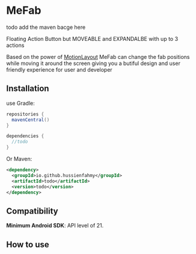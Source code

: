 MeFab
=====
todo add the maven bacge here

Floating Action Button but MOVEABLE and EXPANDALBE with up to 3 actions

Based on the power of [MotionLayout](https://developer.android.com/training/constraint-layout/motionlayout) MeFab can change the fab positions while moving it around the screen giving you a butiful design and user friendly experience for user and developer 

Installation
--------
use Gradle:

```gradle
repositories {
  mavenCentral()
}

dependencies {
  //todo
}
```

Or Maven:

```xml
<dependency>
  <groupId>io.github.hussienfahmy</groupId>
  <artifactId>todo</artifactId>
  <version>todo</version>
</dependency>
```

Compatibility
-------------
 **Minimum Android SDK**: API level of 21.
 
 How to use
-------------
 
